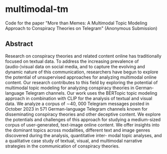 # multimodal-tm

Code for the paper "More than Memes:  A Multimodal Topic Modeling Approach to Conspiracy Theories on Telegram" (Anonymous Submission)

## Abstract
Research on conspiracy theories and related content online has traditionally focused on textual data. To address the increasing prevalence of (audio-)visual data on social media, and to capture the evolving and dynamic nature of this communication, researchers have begun to explore the potential of unsupervised approaches for analyzing multimodal online content. Our research contributes to this field by exploring the potential of multimodal topic modeling for analyzing conspiracy theories in German-language Telegram channels. Our work uses the BERTopic topic modeling approach in combination with CLIP for the analysis of textual and visual data. We analyze a corpus of ∼40, 000 Telegram messages posted in October 2023 in 571 German-language Telegram channels known for disseminating conspiracy theories and other deceptive content. We explore the potentials and challenges of this approach for studying a medium-sized corpus of user-generated, text-image online content. We offer insights into the dominant topics across modalities, different text and image genres discovered during the analysis, quantitative inter- modal topic analyses, and a qualitative case study of textual, visual, and multimodal narrative strategies in the communication of conspiracy theories.
